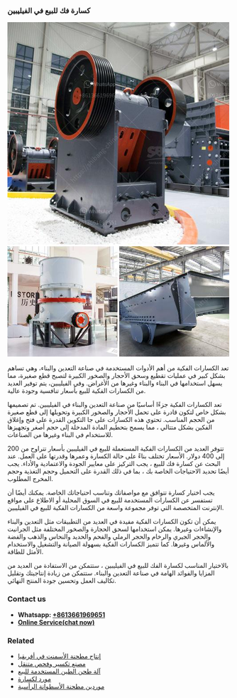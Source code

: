 <h3>كسارة فك للبيع في الفيليبين</h3><img src='1701853191.jpg' alt=''><p>تعد الكسارات الفكية من أهم الأدوات المستخدمة في صناعة التعدين والبناء، وهي تساهم بشكل كبير في عمليات تقطيع وسحق الأحجار والصخور الكبيرة لتصبح قطع صغيرة، مما يسهل استخدامها في البناء والبناء وغيرها من الأغراض. وفي الفيليبين، يتم توفير العديد من الكسارات الفكية للبيع بأسعار تنافسية وجودة عالية.</p><p>تعد الكسارات الفكية جزءًا أساسيًا من صناعة التعدين والبناء في الفيليبين. تم تصميمها بشكل خاص لتكون قادرة على تحمل الأحجار والصخور الكبيرة وتحويلها إلى قطع صغيرة من الحجم المناسب. تحتوي هذه الكسارات على جا التكوين القدرة على فتح وإغلاق الفكين بشكل متتالي ، مما يسمح بتحطيم المادة المدخلة إلى حجم أصغر وتجهيزها للاستخدام في البناء وغيرها من الصناعات.</p><p>تتوفر العديد من الكسارات الفكية المستعملة للبيع في الفيليبين بأسعار تتراوح من 200 إلى 400 دولار. الأسعار تختلف بناءً على حالة الكسارة وعمرها وقدرتها على العمل. عند البحث عن كسارة فك للبيع ، يجب التركيز على معايير الجودة والاعتمادية والأداء. يجب أيضًا تحديد الاحتياجات الخاصة بك ، بما في ذلك القدرة على التحميل وحجم التغذية وحجم المخرج المطلوب.</p><p>يجب اختيار كسارة تتوافق مع مواصفاتك وتناسب احتياجاتك الخاصة. يمكنك أيضًا أن تستفسر عن الكسارات المستخدمة للبيع في السوق المحلية أو الاطلاع على مواقع الإنترنت المتخصصة التي توفر مجموعة واسعة من الكسارات الفكية للبيع في الفيليبين.</p><p>يمكن أن تكون الكسارات الفكية مفيدة في العديد من التطبيقات مثل التعدين والبناء والإنشاءات وغيرها. يمكن استخدامها لسحق الحجارة والصخور المختلفة مثل الجرانيت والحجر الجيري والرخام والحجر الرملي والفحم والحديد والنحاس والذهب والفضة والألماس وغيرها. كما تتميز الكسارات الفكية بسهولة الصيانة والتشغيل والاستخدام الأمثل للطاقة.</p><p>بالاختيار المناسب لكسارة الفك للبيع في الفيليبين ، ستتمكن من الاستفادة من العديد من المزايا والفوائد الهامة في صناعة التعدين والبناء. ستتمكن من زيادة إنتاجيتك وتقليل تكاليف العمل وتحسين جودة المنتج النهائي.</p><h3>Contact us</h3><ul><li><strong>Whatsapp:&nbsp;<a href="https://wa.me/8613661969651">+8613661969651</a></strong></li><li><a href="https://swt.shibang-china.com/?git&amp;zhl&amp;كسارة فك للبيع في الفيليبين"><strong>Online Service(chat now)</strong></a></li></ul><h3>Related</h3><ul><li><a href='إنتاج مطحنة الأسمنت في أفريقيا.md'>إنتاج مطحنة الأسمنت في أفريقيا</a></li><li><a href='مصنع تكسير وفحص متنقل.md'>مصنع تكسير وفحص متنقل</a></li><li><a href='آلة طحن الطين المستخدمة للبيع.md'>آلة طحن الطين المستخدمة للبيع</a></li><li><a href='مورد لكسارة.md'>مورد لكسارة</a></li><li><a href='موردين مطحنة الأسطوانة الرأسية.md'>موردين مطحنة الأسطوانة الرأسية</a></li></ul>